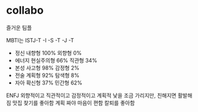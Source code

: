 # collabo
즐거운 팀플


MBTI는 ISTJ-T
-I
-S
-T
-J
-T

- 정신 내향형 100% 외향형 0%
- 에너지 현실주의형 66% 직관형 34%
- 본성 사고형 98% 감정형 2%
- 전술 계획형 92% 탐색형 8%
- 자아 확신형 37% 민간형 62%

ENFJ
외향적이고 직관적이고 감정적이고 계획적
낯을 조금 가리지만, 친해지면 활발해짐
맛집 찾기를 좋아함
계획 짜야 마음이 편함
칼퇴를 좋아함

